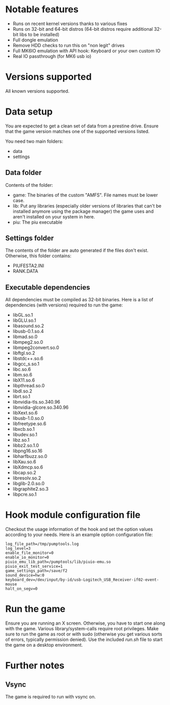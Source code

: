 # Notable features

* Runs on recent kernel versions thanks to various fixes
* Runs on 32-bit and 64-bit distros (64-bit distros require additional 32-bit libs to be installed)
* Full dongle emulation
* Remove HDD checks to run this on "non legit" drives
* Full MK6IO emulation with API hook: Keyboard or your own custom IO
* Real IO passthrough (for MK6 usb io)

# Versions supported
All known versions supported.

# Data setup
You are expected to get a clean set of data from a prestine drive. Ensure that
the game version matches one of the supported versions listed.

You need two main folders:
* data
* settings

## Data folder
Contents of the folder:
* game: The binaries of the custom "AMFS". File names must be lower case.
* lib: Put any libraries (especially older versions of libraries that can't be
installed anymore using the package manager) the game uses and aren't installed
on your system in here.
* piu: The piu executable

## Settings folder
The contents of the folder are auto generated if the files don't exist.
Otherwise, this folder contains:
* PIUFESTA2.INI
* RANK.DATA

## Executable dependencies
All dependencies must be compiled as 32-bit binaries. Here is a list of
dependencies (with versions) required to run the game:
* libGL.so.1
* libGLU.so.1
* libasound.so.2
* libusb-0.1.so.4
* libmad.so.0
* libmpeg2.so.0
* libmpeg2convert.so.0
* libftgl.so.2
* libstdc++.so.6
* libgcc_s.so.1
* libc.so.6
* libm.so.6
* libX11.so.6
* libpthread.so.0
* libdl.so.2
* librt.so.1
* libnvidia-tls.so.340.96
* libnvidia-glcore.so.340.96
* libXext.so.6
* libusb-1.0.so.0
* libfreetype.so.6
* libxcb.so.1
* libudev.so.1
* libz.so.1
* libbz2.so.1.0
* libpng16.so.16
* libharfbuzz.so.0
* libXau.so.6
* libXdmcp.so.6
* libcap.so.2
* libresolv.so.2
* libglib-2.0.so.0
* libgraphite2.so.3
* libpcre.so.1

# Hook module configuration file
Checkout the usage information of the hook and set the option values according
to your needs. Here is an example option configuration file:
```
log_file_path=/tmp/pumptools.log
log_level=3
enable_file_monitor=0
enable_io_monitor=0
piuio_emu_lib_path=/pumptools/lib/piuio-emu.so
piuio_exit_test_service=1
game_settings_path=/save/f2
sound_device=hw:0
keyboard_dev=/dev/input/by-id/usb-Logitech_USB_Receiver-if02-event-mouse
halt_on_segv=0
```

# Run the game
Ensure you are running an X screen. Otherwise, you have to start one along with the game. Various library/system-calls
require root privileges. Make sure to run the game as root or with sudo (otherwise you get various sorts of errors,
typically permission denied). Use the included *run.sh* file to start the game on a desktop environment.

# Further notes
## Vsync
The game is required to run with vsync on.